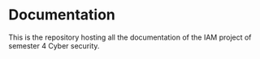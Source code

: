 # Documentation
This is the repository hosting all the documentation of the IAM project of semester 4 Cyber security.
